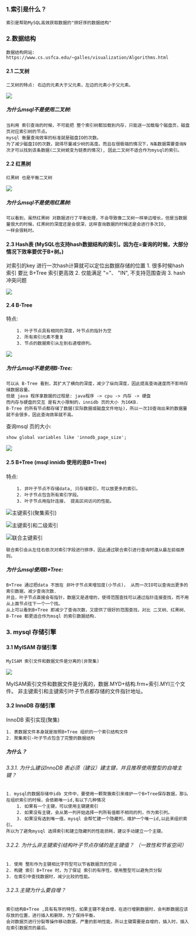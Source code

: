 ### 1.索引是什么？ 
    索引是帮助MySQL高效获取数据的"排好序的数据结构"

### 2.数据结构

    数据结构网站: https://www.cs.usfca.edu/~galles/visualization/Algorithms.html

#### 2.1 二叉树
    
    二叉树的特点: 右边的元素大于父元素，左边的元素小于父元素。
   
   ![](mysql.assets/二叉树.png)
    
##### 为什么msql不是使用二叉树: 
    
    当利用 索引查询的时候，不可能把 整个索引树都加载到内存，只能逐一加载每个磁盘页，磁盘页对应索引树的节点。
    mysql 衡量查询效率的标准就是磁盘IO的次数。
    为了减少磁盘IO的次数，就得尽量减少树的高度。而且在很极端的情况下，N条数据需要查询N次才可以找到该条数据(二叉树蜕变为链表的情况), 因此二叉树不适合作为mysql的索引。

#### 2.2 红黑树
    
    红黑树 也是平衡二叉树 

   ![](mysql.assets/红黑树.png)

##### 为什么msql不是使用红黑树:
    
    可以看到，虽然红黑树 对数据进行了平衡处理，不会导致像二叉树一样单边增长，但是当数据量很大的时候，红黑树的深度还是会很深，这样查询数据的时候还是会进行多次IO,
    一样会很耗时。

#### 2.3 Hash表  (MySQL也支持hash数据结构的索引。因为在=查询的时候，大部分情况下效率要优于B+树。)
    
   对索引的key 进行一次hash计算就可以定位出数据存储的位置
    1. 很多时候hash 索引 要比 B+Tree 索引更高效
    2. 仅能满足 "="、 "IN", 不支持范围查询
    3. hash 冲突问题 

   ![](mysql.assets/Hash.png)

#### 2.4 B-Tree 
    
   特点: 
    
        1. 叶子节点具有相同的深度，叶节点的指针为空
        2. 所有索引元素不重复
        3. 节点的数据索引从左到右递增排列。

   ![](mysql.assets/B树.png)

##### 为什么msql不是使用B-Tree:
    
    可以从 B-Tree 看到，其扩大了横向的深度，减少了纵向深度，因此提高查询速度而不影响存储数据容量。
    但是 java 程序拿数据的过程是: java程序 -> cpu -> 内存 -> 硬盘
    而内存与硬盘的交互 是有大小限制的，innidb 页的大小 为16KB.
    B-Tree 的所有节点都存储了数据(实际数据或磁盘文件地址)，所以一次IO查询出来的数据量就不会很多，因此查询效率就不高。

  查询msql 页的大小:

```
show global variables like 'innodb_page_size';
```

   ![](mysql.assets/innodb_page_size.png)

#### 2.5 B+Tree (msql innidb 使用的是B+Tree)
    
   特点:
     
        1. 非叶子节点不存储data, 只存储索引，可以放更多的索引。
        2. 叶子节点包含所有索引字段。
        3. 叶子节点用指针连接， 提高区间访问的性能。

   ![主键索引(聚集索引)](mysql.assets/B+树.png)

   ![主键索引和二级索引](mysql.assets/B+Tree二级索引.png)

   ![联合主键索引](mysql.assets/B+Tree联合索引.png)

    联合索引会从左往右依次对索引字段进行排序，因此通过联合索引进行查询时遵从最左前缀原则。

##### 为什么msql使用B+Tree:
    
    B+Tree 通过把data 不放在 非叶子节点来增加度(小节点)， 从而一次IO可以查询出更多的索引数据，减少查询次数.
    并且，叶子节点直接会有指针，数据又是递增的，使得范围查找可以通过指针连接查找，而不用从上面节点往下一个一个找。
    从上可以看到B+Tree 即减少了查询次数，又提供了很好的范围查找，对比 二叉树、红黑树、B-Tree 都更适合作为msql 的索引数据结构.
    
### 3. mysql 存储引擎 

#### 3.1 MyISAM  存储引擎 
    
    MyISAM 索引文件和数据文件是分离的(非聚集)
    
   ![](mysql.assets/MyISAM.png)

   MyISAM索引文件和数据文件是分离的，数据.MYD+结构.frm+索引.MYI三个文件。
   非主键索引和主键索引叶子节点都存储的文件指针地址。

#### 3.2 InnoDB 存储引擎 

   InnoDB 索引实现(聚集) 
    
    1. 表数据文件本身就是按照B+Tree 组织的一个索引结构文件
    2. 聚集索引-叶子节点包含了完整的数据结构
    
##### 为什么？
 
###### 3.3.1. 为什么建议InnoDB 表必须（建议）建主键，并且推荐使用整型的自增主键？ 
        
    1. mysql的数据存储中idb 文件中，要使用一颗聚簇索引来维护一个B+Tree保存数据，那么在组织索引的时候，会依赖唯一id,有以下几种情况
        1. 如果有一个主键，可以使用主键建索引
        2. 如果没有主键，会从第一列开始选择一列所有值都不相同的列，作为索引列。
        3. 如果没有选到唯一值，mysql 会帮忙建一个隐藏列，维护一个唯一id,以此来组织索引。
    所以为了避免mysql 选择索引和建立隐藏列的性能损耗，建议手动建立一个主键。
   
###### 3.2.2. 为什么非主键索引结构叶子节点存储的是主键值？ （一致性和节省空间）
    
    1. 使用 整形作为主键相比字符型可以节省数据页的空间 。
    2. 构建 索引 B+Tree 时，为了保证 索引的有序性，使用整型可以避免页分裂
    3. 在索引中查找数据时，减少比较的性能。

###### 3.2.3.主键为什么要自增？ 
    
    索引结构B+Tree ,具有有序的特性，如果主键不是自增，在进行增删数据时，会判断数据应该存放的位置，进行插入和删除，为了保持平衡，
    会对数据页进行分裂等操作移动数据，严重的影响性能，所以主键需要是自增的，插入时，插入在索引数据页的最后。